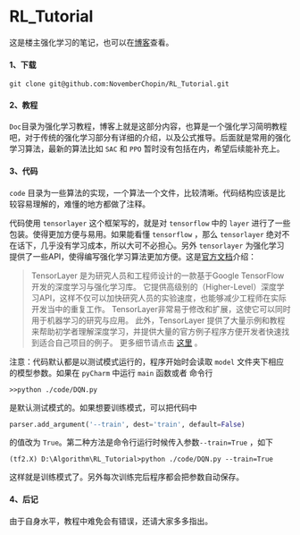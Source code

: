 # RL_Tutorial
这是楼主强化学习的笔记，也可以在[博客](https://blog.csdn.net/november_chopin/category_10080614.html?spm=1001.2014.3001.5482)查看。

#### 1、下载

```
git clone git@github.com:NovemberChopin/RL_Tutorial.git
```

#### 2、教程

`Doc`目录为强化学习教程，博客上就是这部分内容，也算是一个强化学习简明教程吧，对于传统的强化学习部分有详细的介绍，以及公式推导。后面就是常用的强化学习算法，最新的算法比如 `SAC` 和 `PPO` 暂时没有包括在内，希望后续能补充上。

#### 3、代码

`code` 目录为一些算法的实现，一个算法一个文件，比较清晰。代码结构应该是比较容易理解的，难懂的地方都做了注释。

代码使用 `tensorlayer` 这个框架写的，就是对 `tensorflow` 中的 `layer` 进行了一些包装。使得更加方便与易用。如果能看懂  `tensorflow` ，那么 `tensorlayer` 绝对不在话下，几乎没有学习成本，所以大可不必担心。另外 `tensorlayer` 为强化学习提供了一些API，使得编写强化学习算法更加方便。这是[官方文档](https://tensorlayercn.readthedocs.io/zh/latest/index.html)介绍：

>TensorLayer 是为研究人员和工程师设计的一款基于Google TensorFlow开发的深度学习与强化学习库。 它提供高级别的（Higher-Level）深度学习API，这样不仅可以加快研究人员的实验速度，也能够减少工程师在实际开发当中的重复工作。 TensorLayer非常易于修改和扩展，这使它可以同时用于机器学习的研究与应用。 此外，TensorLayer 提供了大量示例和教程来帮助初学者理解深度学习，并提供大量的官方例子程序方便开发者快速找到适合自己项目的例子。 更多细节请点击 [这里](https://github.com/tensorlayer/tensorlayer) 。

注意：代码默认都是以测试模式运行的，程序开始时会读取 `model` 文件夹下相应的模型参数。如果在 `pyCharm` 中运行 `main` 函数或者 命令行 

```
>>python ./code/DQN.py
```

是默认测试模式的。如果想要训练模式，可以把代码中

```python
parser.add_argument('--train', dest='train', default=False)
```

的值改为 `True`。第二种方法是命令行运行时候传入参数`--train=True` ，如下

```
(tf2.X) D:\Algorithm\RL_Tutorial>python ./code/DQN.py --train=True
```

这样就是训练模式了。另外每次训练完后程序都会把参数自动保存。

#### 4、后记

由于自身水平，教程中难免会有错误，还请大家多多指出。